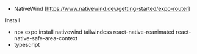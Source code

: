 
- NativeWind [https://www.nativewind.dev/getting-started/expo-router]

Install 
- npx expo install nativewind tailwindcss react-native-reanimated react-native-safe-area-context
- typescript